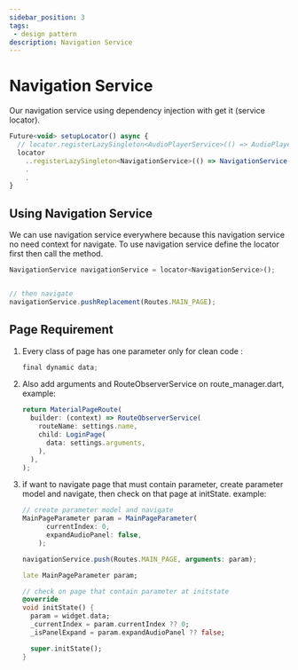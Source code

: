 ```yaml
---
sidebar_position: 3
tags: 
 - design pattern
description: Navigation Service
---
```


# Navigation Service

Our navigation service using dependency injection with get it (service locator).

```js
Future<void> setupLocator() async {
  // locator.registerLazySingleton<AudioPlayerService>(() => AudioPlayerService());
  locator
    ..registerLazySingleton<NavigationService>(() => NavigationService())
    .
    .
}
```

## Using Navigation Service

We can use navigation service everywhere because this navigation service no need context for navigate. To use navigation service define the locator first then call the method.

```js
NavigationService navigationService = locator<NavigationService>();


// then navigate
navigationService.pushReplacement(Routes.MAIN_PAGE);
```



## Page Requirement
  1.  Every class of page has one parameter only for clean code :
      
      ```js
      final dynamic data;
      ```

  2.  Also add arguments and RouteObserverService on route_manager.dart, example:
      ```js
      return MaterialPageRoute(
        builder: (context) => RouteObserverService(
          routeName: settings.name,
          child: LoginPage(
            data: settings.arguments,
          ),
        ),
      );

      ```

  3.  if want to navigate page that must contain parameter, create parameter model and navigate, then check on that page at initState. example:
      ```js
      // create parameter model and navigate
      MainPageParameter param = MainPageParameter(
            currentIndex: 0,
            expandAudioPanel: false,
          );

      navigationService.push(Routes.MAIN_PAGE, arguments: param);
      ```
      ```dart
      late MainPageParameter param;

      // check on page that contain parameter at initstate 
      @override
      void initState() {
        param = widget.data;
        _currentIndex = param.currentIndex ?? 0;
        _isPanelExpand = param.expandAudioPanel ?? false;

        super.initState();
      }
      ```